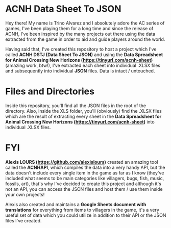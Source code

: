 # ACNH Data Sheet To JSON

Hey there! My name is Trino Alvarez and I absolutely adore the AC series of games, I've been playing them for a long time and since the release of ACNH, I've been inspired by the many projects out there using the data extracted from the game in order to aid and guide players around the world.

Having said that, I've created this repository to host a project which I've called **ACNH DSTJ (Data Sheet To JSON)** and using the **Data Spreadsheet for Animal Crossing New Horizons (https://tinyurl.com/acnh-sheet)** (amazing work, btw!), I've extracted each sheet into individual .XLSX files and subsequently into individual **JSON** files. Data is intact / untouched.

# Files and Directories

Inside this repository, you'll find all the JSON files in the root of the directory. Also, inside the XLS folder, you'll (obviously) find the .XLSX files which are the result of extracting every sheet in the **Data Spreadsheet for Animal Crossing New Horizons (https://tinyurl.com/acnh-sheet)** into individual .XLSX files.

# FYI

**Alexis LOURS (https://github.com/alexislours)** created an amazing tool called the **ACNHAPI**, which compiles the data into a very handy API, but the data doesn't include every single item in the game as far as I know (they've included what seems to be main categories like villagers, bugs, fish, music, fossils, art), that's why I've decided to create this project and although it's not an API, you can access the JSON files and host them / use them inside your own projects!

Alexis also created and maintains a **Google Sheets document with translations** for everything from items to villagers in the game, it's a very useful set of data which you could utilize in addition to their API or the JSON files I've created.
